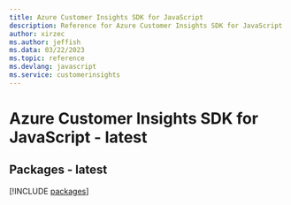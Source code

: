 ```yaml
---
title: Azure Customer Insights SDK for JavaScript
description: Reference for Azure Customer Insights SDK for JavaScript
author: xirzec
ms.author: jeffish
ms.data: 03/22/2023
ms.topic: reference
ms.devlang: javascript
ms.service: customerinsights
---
```

# Azure Customer Insights SDK for JavaScript - latest
## Packages - latest
[!INCLUDE [packages](customer-insights-index.md)]